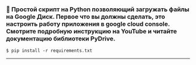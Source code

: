
### 💾 Простой скрипт на Python позволяющий загружать файлы на Google Диск. Первое что вы должны сделать, это настроить работу приложения в google cloud console. Смотрите подробную инструкцию на YouTube и читайте документацию библиотеки PyDrive.

```
$ pip install -r requirements.txt
```
---

